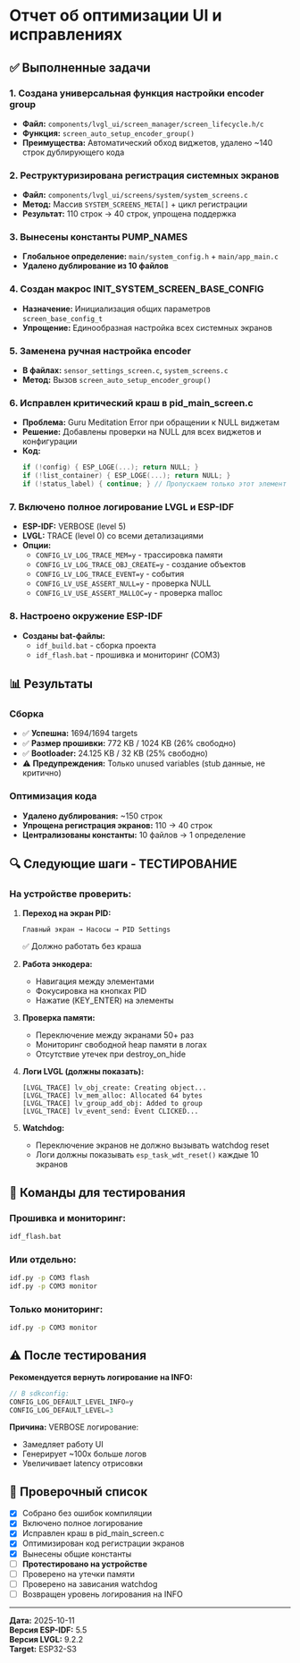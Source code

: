 # Отчет об оптимизации UI и исправлениях

## ✅ Выполненные задачи

### 1. Создана универсальная функция настройки encoder group
- **Файл:** `components/lvgl_ui/screen_manager/screen_lifecycle.h/c`
- **Функция:** `screen_auto_setup_encoder_group()`
- **Преимущества:** Автоматический обход виджетов, удалено ~140 строк дублирующего кода

### 2. Реструктуризирована регистрация системных экранов
- **Файл:** `components/lvgl_ui/screens/system/system_screens.c`
- **Метод:** Массив `SYSTEM_SCREENS_META[]` + цикл регистрации
- **Результат:** 110 строк → 40 строк, упрощена поддержка

### 3. Вынесены константы PUMP_NAMES
- **Глобальное определение:** `main/system_config.h` + `main/app_main.c`
- **Удалено дублирование из 10 файлов**

### 4. Создан макрос INIT_SYSTEM_SCREEN_BASE_CONFIG
- **Назначение:** Инициализация общих параметров `screen_base_config_t`
- **Упрощение:** Единообразная настройка всех системных экранов

### 5. Заменена ручная настройка encoder
- **В файлах:** `sensor_settings_screen.c`, `system_screens.c`
- **Метод:** Вызов `screen_auto_setup_encoder_group()`

### 6. Исправлен критический краш в pid_main_screen.c
- **Проблема:** Guru Meditation Error при обращении к NULL виджетам
- **Решение:** Добавлены проверки на NULL для всех виджетов и конфигурации
- **Код:**
  ```c
  if (!config) { ESP_LOGE(...); return NULL; }
  if (!list_container) { ESP_LOGE(...); return NULL; }
  if (!status_label) { continue; } // Пропускаем только этот элемент
  ```

### 7. Включено полное логирование LVGL и ESP-IDF
- **ESP-IDF:** VERBOSE (level 5)
- **LVGL:** TRACE (level 0) со всеми детализациями
- **Опции:**
  - `CONFIG_LV_LOG_TRACE_MEM=y` - трассировка памяти
  - `CONFIG_LV_LOG_TRACE_OBJ_CREATE=y` - создание объектов
  - `CONFIG_LV_LOG_TRACE_EVENT=y` - события
  - `CONFIG_LV_USE_ASSERT_NULL=y` - проверка NULL
  - `CONFIG_LV_USE_ASSERT_MALLOC=y` - проверка malloc

### 8. Настроено окружение ESP-IDF
- **Созданы bat-файлы:**
  - `idf_build.bat` - сборка проекта
  - `idf_flash.bat` - прошивка и мониторинг (COM3)

## 📊 Результаты

### Сборка
- ✅ **Успешна:** 1694/1694 targets
- ✅ **Размер прошивки:** 772 KB / 1024 KB (26% свободно)
- ✅ **Bootloader:** 24.125 KB / 32 KB (25% свободно)
- ⚠️ **Предупреждения:** Только unused variables (stub данные, не критично)

### Оптимизация кода
- **Удалено дублирования:** ~150 строк
- **Упрощена регистрация экранов:** 110 → 40 строк
- **Централизованы константы:** 10 файлов → 1 определение

## 🔍 Следующие шаги - ТЕСТИРОВАНИЕ

### На устройстве проверить:

1. **Переход на экран PID:**
   ```
   Главный экран → Насосы → PID Settings
   ```
   ✅ Должно работать без краша

2. **Работа энкодера:**
   - Навигация между элементами
   - Фокусировка на кнопках PID
   - Нажатие (KEY_ENTER) на элементы

3. **Проверка памяти:**
   - Переключение между экранами 50+ раз
   - Мониторинг свободной heap памяти в логах
   - Отсутствие утечек при destroy_on_hide

4. **Логи LVGL (должны показать):**
   ```
   [LVGL_TRACE] lv_obj_create: Creating object...
   [LVGL_TRACE] lv_mem_alloc: Allocated 64 bytes
   [LVGL_TRACE] lv_group_add_obj: Added to group
   [LVGL_TRACE] lv_event_send: Event CLICKED...
   ```

5. **Watchdog:**
   - Переключение экранов не должно вызывать watchdog reset
   - Логи должны показывать `esp_task_wdt_reset()` каждые 10 экранов

## 📝 Команды для тестирования

### Прошивка и мониторинг:
```bash
idf_flash.bat
```

### Или отдельно:
```bash
idf.py -p COM3 flash
idf.py -p COM3 monitor
```

### Только мониторинг:
```bash
idf.py -p COM3 monitor
```

## ⚠️ После тестирования

**Рекомендуется вернуть логирование на INFO:**
```c
// В sdkconfig:
CONFIG_LOG_DEFAULT_LEVEL_INFO=y
CONFIG_LOG_DEFAULT_LEVEL=3
```

**Причина:** VERBOSE логирование:
- Замедляет работу UI
- Генерирует ~100x больше логов
- Увеличивает latency отрисовки

## 🎯 Проверочный список

- [x] Собрано без ошибок компиляции
- [x] Включено полное логирование
- [x] Исправлен краш в pid_main_screen.c
- [x] Оптимизирован код регистрации экранов
- [x] Вынесены общие константы
- [ ] **Протестировано на устройстве**
- [ ] Проверено на утечки памяти
- [ ] Проверено на зависания watchdog
- [ ] Возвращен уровень логирования на INFO

---

**Дата:** 2025-10-11  
**Версия ESP-IDF:** 5.5  
**Версия LVGL:** 9.2.2  
**Target:** ESP32-S3
